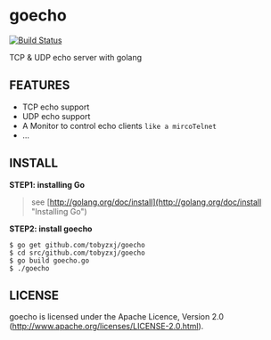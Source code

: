 goecho
======
[![Build Status](https://drone.io/github.com/tobyzxj/goecho/status.png)](https://drone.io/github.com/tobyzxj/goecho/latest)

TCP &amp; UDP echo server with golang


## FEATURES

* TCP echo support
* UDP echo support
* A Monitor to control echo clients `like a mircoTelnet`
* ...


## INSTALL

**STEP1: installing Go**
	
> see [http://golang.org/doc/install](http://golang.org/doc/install "Installing Go")

    
**STEP2: install goecho**

    $ go get github.com/tobyzxj/goecho
    $ cd src/github.com/tobyzxj/goecho
    $ go build goecho.go
    $ ./goecho
     

## LICENSE

goecho is licensed under the Apache Licence, Version 2.0
(http://www.apache.org/licenses/LICENSE-2.0.html).
